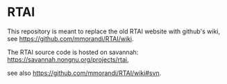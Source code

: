 # RTAI
This repository is meant to replace the old RTAI website with github's wiki, see https://github.com/mmorandi/RTAI/wiki.

The RTAI source code is hosted on savannah: https://savannah.nongnu.org/projects/rtai,

see also https://github.com/mmorandi/RTAI/wiki#svn.
